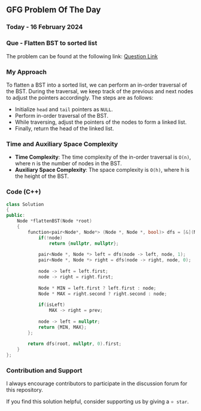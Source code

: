 ## GFG Problem Of The Day

### Today - 16 February 2024
### Que - Flatten BST to sorted list
The problem can be found at the following link: [Question Link](https://www.geeksforgeeks.org/problems/flatten-bst-to-sorted-list--111950/1)

### My Approach
To flatten a BST into a sorted list, we can perform an in-order traversal of the BST. During the traversal, we keep track of the previous and next nodes to adjust the pointers accordingly. The steps are as follows:
- Initialize `head` and `tail` pointers as `NULL`.
- Perform in-order traversal of the BST.
- While traversing, adjust the pointers of the nodes to form a linked list.
- Finally, return the head of the linked list.

### Time and Auxiliary Space Complexity

- **Time Complexity**: The time complexity of the in-order traversal is `O(n)`, where n is the number of nodes in the BST.
- **Auxiliary Space Complexity**: The space complexity is `O(h)`, where h is the height of the BST.

### Code (C++)

```cpp
class Solution
{
public:
    Node *flattenBST(Node *root)
    {
        function<pair<Node*, Node*> (Node *, Node *, bool)> dfs = [&](Node * node, Node * prev, bool isLeft) -> pair<Node*, Node*> {
            if(!node)
                return {nullptr, nullptr};
                
            pair<Node *, Node *> left = dfs(node -> left, node, 1);
            pair<Node *, Node *> right = dfs(node -> right, node, 0);
                
            node -> left = left.first;
            node -> right = right.first;
            
            Node * MIN = left.first ? left.first : node;
            Node * MAX = right.second ? right.second : node;
            
            if(isLeft)
                MAX -> right = prev;
            
            node -> left = nullptr;
            return {MIN, MAX};
        };
        
        return dfs(root, nullptr, 0).first;
    }
};

```

### Contribution and Support

I always encourage contributors to participate in the discussion forum for this repository.

If you find this solution helpful, consider supporting us by giving a `⭐ star`.
